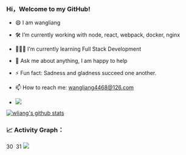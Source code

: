### Hi，Welcome to my GitHub!

- 😄 I am wangliang

- 🛠 I’m currently working with node, react, webpack, docker, nginx

- 👨🏻‍💻 I’m currently learning Full Stack Development

- 💬 Ask me about anything, I am happy to help

- ⚡ Fun fact: Sadness and gladness succeed one another.

- 📫 How to reach me: wangliang4468@126.com

  

- [![](https://img.shields.io/badge/-MyBlog-ff5722?style=flat-square&labelColor=ff5722&logo=blogger&logoColor=white&link=https://www.facebook.com/weltonpfelix/)](https://blog.csdn.net/qq_39544148)


[![wliang's github stats](https://github-readme-stats.vercel.app/api?username=wangliang101&show_icons=true&theme=radical)](https://github.com/anuraghazra/github-readme-stats)

### 📈 Activity Graph：

30
​
31
![](https://activity-graph.herokuapp.com/graph?username=wangliang101&theme=radical)
